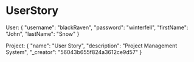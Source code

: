 # UserStory
User:
{
  "username": "blackRaven",
  "password": "winterfell",
  "firstName": "John",
  "lastName": "Snow"
}

Project:
{
  "name": "User Story",
  "description": "Project Management System",
  "_creator": "56043b655f824a3612ce9d57"
}
